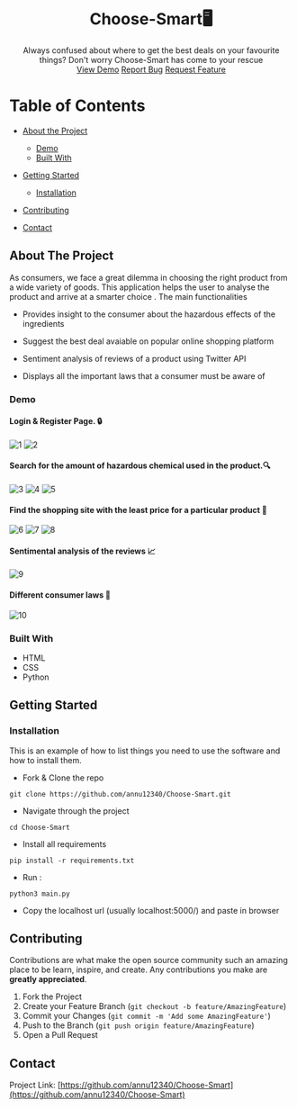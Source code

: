 
  <h1 align="center">Choose-Smart🖥️</h1>

  <p align="center">
    Always confused about where to get the best deals on your favourite things? Don't worry Choose-Smart has come to your rescue
    <br />
    <a href="https://github.com/annu12340/Choose-Smart">View Demo</a>
    <a href="https://github.com/annu12340/Choose-Smart/issues">Report Bug</a>
    <a href="https://github.com/annu12340/Choose-Smart/issues">Request Feature</a>
  </p>


<!-- TABLE OF CONTENTS -->
# Table of Contents

* [About the Project](#about-the-project)
  * [Demo](#demo)
  * [Built With](#built-with)
  
* [Getting Started](#getting-started)
  * [Installation](#installation)
* [Contributing](#contributing)
* [Contact](#contact)

<!-- ABOUT THE PROJECT -->
## About The Project

As consumers, we face a great dilemma in choosing the right product from a wide variety of goods. This application helps the user to analyse the product and arrive at a smarter choice .
The main functionalities 

* Provides insight to the consumer about the hazardous effects of the ingredients

* Suggest the best deal avaiable on popular online shopping platform

* Sentiment analysis of reviews of a product using Twitter API

* Displays all the important laws that a consumer must be aware of
### Demo

#### Login & Register Page. 🔒
![1](https://user-images.githubusercontent.com/43414928/80920713-58ed2e00-8d8f-11ea-97cf-ba429a2ac4e9.png)
![2](https://user-images.githubusercontent.com/43414928/80920715-5ab6f180-8d8f-11ea-9db8-769f8588db16.png)

#### Search for the amount of hazardous chemical used in the product.🔍 
![3](https://user-images.githubusercontent.com/43414928/80920718-5be81e80-8d8f-11ea-8c07-c71fbf458900.png)
![4](https://user-images.githubusercontent.com/43414928/80920719-5d194b80-8d8f-11ea-9ced-8919e1be2f60.png)
![5](https://user-images.githubusercontent.com/43414928/80920721-61456900-8d8f-11ea-8dad-f69bd1009e49.png)

#### Find the shopping site with the least price for a particular product 🔎
![6](https://user-images.githubusercontent.com/43414928/80920723-62769600-8d8f-11ea-888a-adf8b6d49e76.png)
![7](https://user-images.githubusercontent.com/43414928/80920729-65718680-8d8f-11ea-8cf9-f48e86888c6d.png)
![8](https://user-images.githubusercontent.com/43414928/80920732-66a2b380-8d8f-11ea-8972-b493b16a53cb.png)

#### Sentimental analysis of the reviews 📈
![9](https://user-images.githubusercontent.com/43414928/80920734-6aced100-8d8f-11ea-9f9a-357adff47b8f.png)


#### Different consumer laws 📜
![10](https://user-images.githubusercontent.com/43414928/80920742-70c4b200-8d8f-11ea-9c63-091a19f84d62.png)

### Built With
* HTML
* CSS
* Python

<!-- GETTING STARTED -->
## Getting Started

### Installation


This is an example of how to list things you need to use the software and how to install them.
* Fork & Clone the repo
```
git clone https://github.com/annu12340/Choose-Smart.git
```

* Navigate through the project
```
cd Choose-Smart
```
* Install all requirements
``` 
pip install -r requirements.txt
```

* Run :
```
python3 main.py
```
 
* Copy the localhost url (usually localhost:5000/) and paste in browser

<!-- CONTRIBUTING -->
## Contributing

Contributions are what make the open source community such an amazing place to be learn, inspire, and create. Any contributions you make are **greatly appreciated**.

1. Fork the Project
2. Create your Feature Branch (`git checkout -b feature/AmazingFeature`)
3. Commit your Changes (`git commit -m 'Add some AmazingFeature'`)
4. Push to the Branch (`git push origin feature/AmazingFeature`)
5. Open a Pull Request




<!-- CONTACT -->
## Contact

Project Link: [https://github.com/annu12340/Choose-Smart](https://github.com/annu12340/Choose-Smart)

